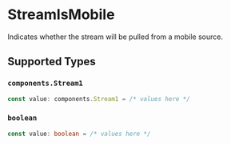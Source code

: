 # StreamIsMobile

Indicates whether the stream will be pulled from a mobile source.


## Supported Types

### `components.Stream1`

```typescript
const value: components.Stream1 = /* values here */
```

### `boolean`

```typescript
const value: boolean = /* values here */
```

